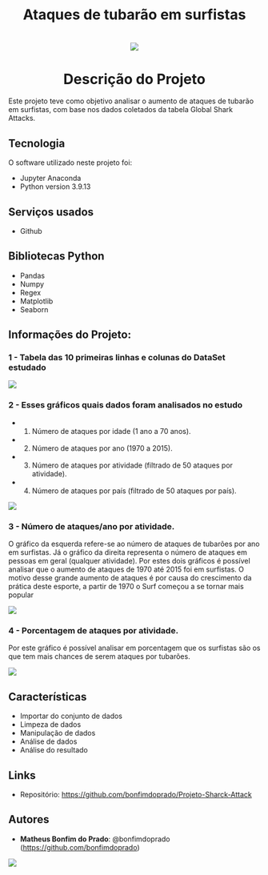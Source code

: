 # <h1 align="center"> Ataques de tubarão em surfistas </h1>

# <h1 align="center"> <img src="https://user-images.githubusercontent.com/119675645/221066262-4c4ad41c-7c6b-4f05-a116-c906ae504042.jpg" > </h1>


## <h1 align="center"> Descrição do Projeto </h1>

Este projeto teve como objetivo analisar o aumento de ataques de tubarão em surfistas, com base nos dados coletados da tabela Global Shark Attacks.


## Tecnologia

O software utilizado neste projeto foi:

* Jupyter Anaconda
* Python version  3.9.13


## Serviços usados

* Github


## Bibliotecas Python

* Pandas
* Numpy
* Regex
* Matplotlib
* Seaborn

## Informações do Projeto:

### 1 - Tabela das 10 primeiras linhas e colunas do DataSet estudado

<img src="https://user-images.githubusercontent.com/119675645/221323724-4b9c9154-a3ec-4863-b46c-67e8fc9eb72b.jpg" >

### 2 - Esses gráficos quais dados foram analisados no estudo
* 1. Número de ataques por idade (1 ano a 70 anos).
* 2. Número de ataques por ano (1970 a 2015).
* 3. Número de ataques por atividade (filtrado de 50 ataques por atividade).
* 4. Número de ataques por país (filtrado de 50 ataques por país).
<img src="https://user-images.githubusercontent.com/119675645/221359756-e9eb685b-f595-4db3-afad-df371370559b.jpg" >

### 3 - Número de ataques/ano por atividade.
 O gráfico da esquerda refere-se ao número de ataques de tubarões por ano em surfistas. Já o gráfico da direita representa o número de ataques em pessoas em geral (qualquer atividade). Por estes dois gráficos é possível analisar que o aumento de ataques de 1970 até 2015 foi em surfistas. O motivo desse grande aumento de ataques é por causa do crescimento da prática deste esporte, a partir de 1970 o Surf começou a se tornar mais popular

<img src="https://user-images.githubusercontent.com/119675645/228008701-978d79d3-013f-466f-be1f-4779ec027c5c.jpg" >

### 4  - Porcentagem de ataques por atividade.
 Por este gráfico é possível analisar em porcentagem que os surfistas são os que tem mais chances de serem ataques por tubarões.

<img src="https://user-images.githubusercontent.com/119675645/221356399-b77f8fe2-a9f4-4c29-ae91-83a48c9be138.png" >


## Características

 - Importar do conjunto de dados
 - Limpeza de dados
 - Manipulação de dados
 - Análise de dados
 - Análise do resultado
 
 
## Links

  - Repositório: https://github.com/bonfimdoprado/Projeto-Sharck-Attack
  
  
## Autores

* **Matheus Bonfim do Prado**: @bonfimdoprado (https://github.com/bonfimdoprado)
 




<img src="https://user-images.githubusercontent.com/119675645/221360934-cec8e5c1-a4dd-43d1-ae94-4c53d4a82461.gif" >

